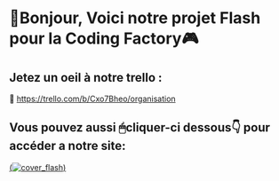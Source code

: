 # 👋Bonjour, Voici notre projet Flash pour la Coding Factory🎮

## Jetez un oeil à notre trello :
🔗 https://trello.com/b/Cxo7Bheo/organisation 

## Vous pouvez aussi 🖱cliquer-ci dessous👇 pour accéder a notre site:
[(![cover_flash](https://github.com/Wolphen/triforce_memory/assets/144563766/883e0ae7-e2e4-4f7d-b70e-076d40b805f6))](https://wolphen.github.io/triforce_memory/)
